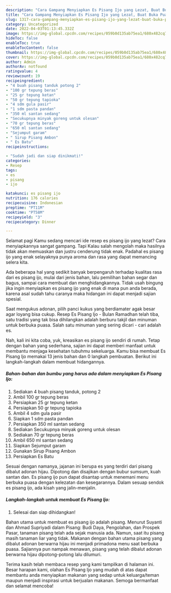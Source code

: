 ```yaml
---
description: "Cara Gampang Menyiapkan Es Pisang Ijo yang Lezat, Buat Buka Puasa Lezat"
title: "Cara Gampang Menyiapkan Es Pisang Ijo yang Lezat, Buat Buka Puasa Lezat"
slug: 1317-cara-gampang-menyiapkan-es-pisang-ijo-yang-lezat-buat-buka-puasa-lezat
category: Uncategorized
date: 2022-04-03T01:13:45.332Z
image: https://img-global.cpcdn.com/recipes/059b0d135ab75ea1/680x482cq70/es-pisang-ijo-foto-resep-utama.jpg
hideToc: false
enableToc: true
enableTocContent: false
thumbnail: https://img-global.cpcdn.com/recipes/059b0d135ab75ea1/680x482cq70/es-pisang-ijo-foto-resep-utama.jpg
cover: https://img-global.cpcdn.com/recipes/059b0d135ab75ea1/680x482cq70/es-pisang-ijo-foto-resep-utama.jpg
author: Admin
authorAv: notfound
ratingvalue: 4
reviewcount: 19
recipeingredient:
- "4 buah pisang tanduk potong 2"
- "100 gr tepung beras"
- "25 gr tepung ketan"
- "50 gr tepung tapioka"
- "4 sdm gula pasir"
- "1 sdm pasta pandan"
- "350 ml santan sedang"
- "Secukupnya minyak goreng untuk olesan"
- "70 gr tepung beras"
- "650 ml santan sedang"
- "Sejumput garam"
- " Sirup Pisang Ambon"
- " Es Batu"
recipeinstructions:

- "Sudah jadi dan siap dinikmati!"
categories:
- Resep
tags:
- es
- pisang
- ijo

katakunci: es pisang ijo 
nutrition: 176 calories
recipecuisine: Indonesian
preptime: "PT11M"
cooktime: "PT58M"
recipeyield: "3"
recipecategory: Dinner

---
```



Selamat pagi Kamu sedang mencari ide resep es pisang ijo yang lezat? Cara menyiapkannya sangat gampang. Tapi Kalau salah mengolah maka hasilnya tidak akan memuaskan dan justru cenderung tidak enak. Padahal es pisang ijo yang enak selayaknya punya aroma dan rasa yang dapat memancing selera kita.


Ada beberapa hal yang sedikit banyak berpengaruh terhadap kualitas rasa dari es pisang ijo, mulai dari jenis bahan, lalu pemilihan bahan segar dan bagus, sampai cara membuat dan menghidangkannya. Tidak usah bingung jika ingin menyiapkan es pisang ijo yang enak di mana pun anda berada, karena asal sudah tahu caranya maka hidangan ini dapat menjadi sajian spesial.

Saat mengukus adonan, pilih panci kukus yang berdiamater agak besar agar loyang bisa cukup. Resep Es Pisang Ijo - Bulan Ramadhan telah tiba, satu tradisi yang tak bisa dihilangkan adalah berburu takjil dan minuman untuk berbuka puasa. Salah satu minuman yang sering dicari - cari adalah es.


Nah, kali ini kita coba, yuk, kreasikan es pisang ijo sendiri di rumah. Tetap dengan bahan yang sederhana, sajian ini dapat memberi manfaat untuk membantu menjaga kesehatan tubuhmu sekeluarga. Kamu bisa membuat Es Pisang Ijo memakai 13 jenis bahan dan 0 langkah pembuatan. Berikut ini langkah-langkah dalam membuat hidangannya.

<!--inarticleads1-->

##### Bahan-bahan dan bumbu yang harus ada dalam menyiapkan Es Pisang Ijo:

1. Sediakan 4 buah pisang tanduk, potong 2
1. Ambil 100 gr tepung beras
1. Persiapkan 25 gr tepung ketan
1. Persiapkan 50 gr tepung tapioka
1. Ambil 4 sdm gula pasir
1. Siapkan 1 sdm pasta pandan
1. Persiapkan 350 ml santan sedang
1. Sediakan Secukupnya minyak goreng untuk olesan
1. Sediakan 70 gr tepung beras
1. Ambil 650 ml santan sedang
1. Siapkan Sejumput garam
1. Gunakan  Sirup Pisang Ambon
1. Persiapkan  Es Batu


Sesuai dengan namanya, jajanan ini berupa es yang terdiri dari pisang dibalut adonan hijau. Dipotong dan disajikan dengan bubur sumsum, kuah santan dan. Es pisang ijo pun dapat disantap untuk menemani menu berbuka puasa dengan kelezatan dan kesegarannya. Dalam sesuap sendok es pisang ijo, ada kisah yang jalin-menjalin. 

<!--inarticleads2-->

##### Langkah-langkah untuk membuat Es Pisang Ijo:


1. Selesai dan siap dihidangkan!

Bahan utama untuk membuat es pisang ijo adalah pisang. Menurut Suyanti dan Ahmad Supriyadi dalam Pisang: Budi Daya, Pengolahan, dan Prospek Pasar, tanaman pisang telah ada sejak manusia ada. Namun, saat itu pisang masih tanaman liar yang tidak. Makanan dengan bahan utama pisang yang dibalut adonan berwarna hijau ini menjadi primadona menu saat berbuka puasa. Sajiannya pun nampak menawan, pisang yang telah dibalut adonan berwarna hijau dipotong-potong lalu dilumuri. 

Terima kasih telah membaca resep yang kami tampilkan di halaman ini. Besar harapan kami, olahan Es Pisang Ijo yang mudah di atas dapat membantu anda menyiapkan makanan yang sedap untuk keluarga/teman maupun menjadi inspirasi untuk berjualan makanan. Semoga bermanfaat dan selamat mencoba!
